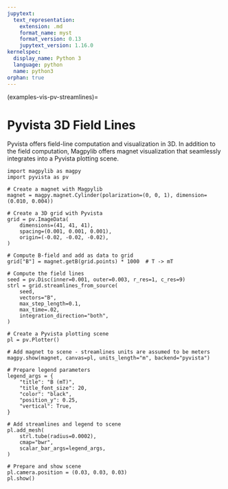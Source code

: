 ```yaml
---
jupytext:
  text_representation:
    extension: .md
    format_name: myst
    format_version: 0.13
    jupytext_version: 1.16.0
kernelspec:
  display_name: Python 3
  language: python
  name: python3
orphan: true
---
```


(examples-vis-pv-streamlines)=

# Pyvista 3D Field Lines

Pyvista offers field-line computation and visualization in 3D. In addition to the field computation, Magpylib offers magnet visualization that seamlessly integrates into a Pyvista plotting scene.

```{code-cell} ipython3
import magpylib as magpy
import pyvista as pv

# Create a magnet with Magpylib
magnet = magpy.magnet.Cylinder(polarization=(0, 0, 1), dimension=(0.010, 0.004))

# Create a 3D grid with Pyvista
grid = pv.ImageData(
    dimensions=(41, 41, 41),
    spacing=(0.001, 0.001, 0.001),
    origin=(-0.02, -0.02, -0.02),
)

# Compute B-field and add as data to grid
grid["B"] = magnet.getB(grid.points) * 1000  # T -> mT

# Compute the field lines
seed = pv.Disc(inner=0.001, outer=0.003, r_res=1, c_res=9)
strl = grid.streamlines_from_source(
    seed,
    vectors="B",
    max_step_length=0.1,
    max_time=.02,
    integration_direction="both",
)

# Create a Pyvista plotting scene
pl = pv.Plotter()

# Add magnet to scene - streamlines units are assumed to be meters
magpy.show(magnet, canvas=pl, units_length="m", backend="pyvista")

# Prepare legend parameters
legend_args = {
    "title": "B (mT)",
    "title_font_size": 20,
    "color": "black",
    "position_y": 0.25,
    "vertical": True,
}

# Add streamlines and legend to scene
pl.add_mesh(
    strl.tube(radius=0.0002),
    cmap="bwr",
    scalar_bar_args=legend_args,
)

# Prepare and show scene
pl.camera.position = (0.03, 0.03, 0.03)
pl.show()
```
